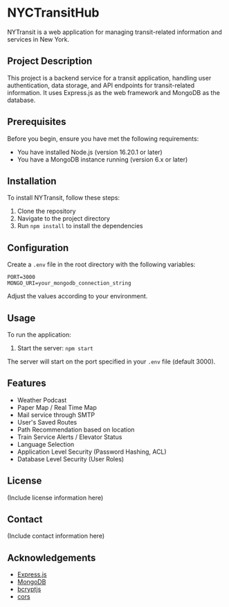 # NYCTransitHub

NYTransit is a web application for managing transit-related information and services in New York.

## Project Description

This project is a backend service for a transit application, handling user authentication, data storage, and API endpoints for transit-related information. It uses Express.js as the web framework and MongoDB as the database.

## Prerequisites

Before you begin, ensure you have met the following requirements:

* You have installed Node.js (version 16.20.1 or later)
* You have a MongoDB instance running (version 6.x or later)

## Installation

To install NYTransit, follow these steps:

1. Clone the repository
2. Navigate to the project directory
3. Run `npm install` to install the dependencies

## Configuration

Create a `.env` file in the root directory with the following variables:

```
PORT=3000
MONGO_URI=your_mongodb_connection_string
```


Adjust the values according to your environment.

## Usage

To run the application:

1. Start the server: `npm start`



The server will start on the port specified in your `.env` file (default 3000).

## Features

- Weather Podcast
- Paper Map / Real Time Map
- Mail service through SMTP
- User's Saved Routes 
- Path Recommendation based on location
- Train Service Alerts / Elevator Status
- Language Selection
- Application Level Security (Password Hashing, ACL)
- Database Level Security (User Roles)

## License

(Include license information here)

## Contact

(Include contact information here)

## Acknowledgements

- [Express.js](https://expressjs.com/)
- [MongoDB](https://www.mongodb.com/)
- [bcryptjs](https://github.com/dcodeIO/bcrypt.js)
- [cors](https://github.com/expressjs/cors)

